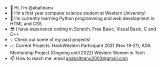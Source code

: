 - 👋 Hi, I’m @abalteanu
- 👀 I’m a first year computer science student at Western University!
- 🌱 I’m currently learning Python programming and web development in HTML and CSS
- :sunglasses: I have experience coding in Scratch, Free Basic, Visual Basic, C and C++
- :bulb: Check out some of my past projects!
- :chart_with_upwards_trend: Current Projects: HackWestern Participant 2021 (Nov 19-21), ADA Mentorship Project (Ongoing until 2022) Western Women in Tech
- 📫 How to reach me: email anabalteanu2003@gmail.com


